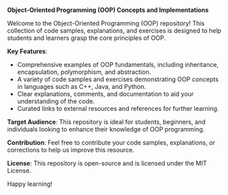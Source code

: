 **Object-Oriented Programming (OOP) Concepts and Implementations**

Welcome to the Object-Oriented Programming (OOP) repository! This collection of code samples, explanations, and exercises is designed to help students and learners grasp the core principles of OOP.

**Key Features**:
- Comprehensive examples of OOP fundamentals, including inheritance, encapsulation, polymorphism, and abstraction.
- A variety of code samples and exercises demonstrating OOP concepts in languages such as C++, Java, and Python.
- Clear explanations, comments, and documentation to aid your understanding of the code.
- Curated links to external resources and references for further learning.

**Target Audience**: 
This repository is ideal for students, beginners, and individuals looking to enhance their knowledge of OOP programming.

**Contribution**: 
Feel free to contribute your code samples, explanations, or corrections to help us improve this resource.

**License**: 
This repository is open-source and is licensed under the MIT License.

Happy learning!
